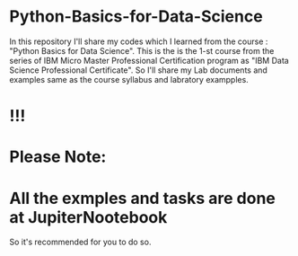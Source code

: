 # Python-Basics-for-Data-Science
In this repository I'll share my codes which I learned from the course : "Python Basics for Data Science". This is the is the 1-st course from the series of IBM Micro Master Professional Certification program as "IBM Data Science Professional Certificate".
So I'll share my Lab documents and examples same as the course syllabus and labratory exampples. 
# !!!
# Please Note: 
# All the exmples and tasks are done at JupiterNootebook
So it's recommended for you to do so. 
